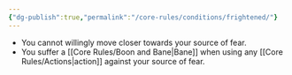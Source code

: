 ```yaml
---
{"dg-publish":true,"permalink":"/core-rules/conditions/frightened/"}
---
```


- You cannot willingly move closer towards your source of fear.
- You suffer a [[Core Rules/Boon and Bane\|Bane]] when using any [[Core Rules/Actions\|action]] against your source of fear.